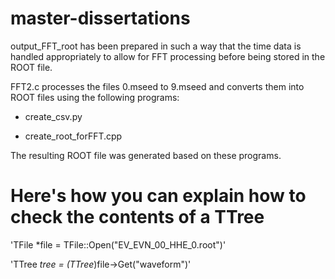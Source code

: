 # master-dissertations
output_FFT_root has been prepared in such a way that the time data is handled appropriately to allow for FFT processing before being stored in the ROOT file.

FFT2.c processes the files 0.mseed to 9.mseed and converts them into ROOT files using the following programs:

- create_csv.py

- create_root_forFFT.cpp

The resulting ROOT file was generated based on these programs. 



# Here's how you can explain how to check the contents of a TTree
'TFile *file = TFile::Open("EV_EVN_00_HHE_0.root")'

'TTree *tree = (TTree*)file->Get("waveform")'
